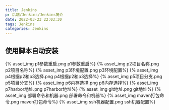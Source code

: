 ```yaml
---
title: Jenkins
p: 后端/Jenkins/Jenkins简介
date: 2022-03-23 22:03:30
tags: Jenkins
categories: Jenkins
---
```

## 使用脚本自动安装

{% asset_img p1参数重启.png p1参数重启%}
{% asset_img p2项目名称.png p2项目名称%}
{% asset_img p3环境配置.png p3环境配置%}
{% asset_img p4根据p2和p3选择.png p4根据p2和p3选择%}
{% asset_img p5项目分支.png p5项目分支%}
{% asset_img p6内存选择.png p6内存选择%}
{% asset_img p7harbor地址.png p7harbor地址%}
{% asset_img git地址.png git地址%}
{% asset_img 部署命令和机器.png 部署命令和机器%}
{% asset_img maven打包命令.png maven打包命令%}
{% asset_img ssh机器配置.png ssh机器配置%}
